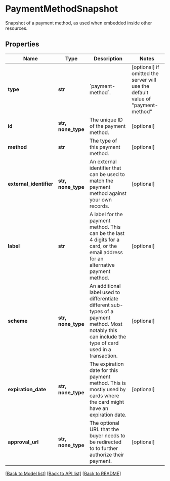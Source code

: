 # PaymentMethodSnapshot

Snapshot of a payment method, as used when embedded inside other resources.

## Properties
Name | Type | Description | Notes
------------ | ------------- | ------------- | -------------
**type** | **str** | &#x60;payment-method&#x60;. | [optional]  if omitted the server will use the default value of "payment-method"
**id** | **str, none_type** | The unique ID of the payment method. | [optional] 
**method** | **str** | The type of this payment method. | [optional] 
**external_identifier** | **str, none_type** | An external identifier that can be used to match the payment method against your own records. | [optional] 
**label** | **str** | A label for the payment method. This can be the last 4 digits for a card, or the email address for an alternative payment method. | [optional] 
**scheme** | **str, none_type** | An additional label used to differentiate different sub-types of a payment method. Most notably this can include the type of card used in a transaction. | [optional] 
**expiration_date** | **str, none_type** | The expiration date for this payment method. This is mostly used by cards where the card might have an expiration date. | [optional] 
**approval_url** | **str, none_type** | The optional URL that the buyer needs to be redirected to to further authorize their payment. | [optional] 

[[Back to Model list]](../README.md#documentation-for-models) [[Back to API list]](../README.md#documentation-for-api-endpoints) [[Back to README]](../README.md)


